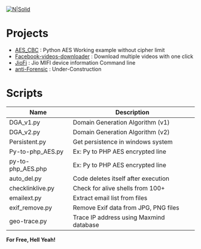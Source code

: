 [![N|Solid](https://teampython.files.wordpress.com/2012/03/python2.png)](https://nodesource.com/products/nsolid)

# Projects
* [AES_CBC](https://github.com/roothaxor/Python/tree/master/AES_CBC)	: Python AES Working example without cipher limit
* [Facebook-videos-downloader](https://github.com/roothaxor/Python/tree/master/Facebook-videos-downloader) : Download multiple videos with one click
* [JioFi](https://github.com/roothaxor/Python/tree/master/JioFi) : Jio MIFI device information Command line
* [anti-Forensic](https://github.com/roothaxor/Python/tree/master/anti-Forensic) : Under-Construction

# Scripts


| Name | Description |
| ------ | ------ |
| DGA_v1.py | Domain Generation Algorithm (v1) |
| DGA_v2.py | Domain Generation Algorithm (v2) |
| Persistent.py | Get persistence in windows system |
| Py-to-php_AES.py | Ex: Py to PHP AES encrypted line |
| py-to-php_AES.php | Ex: Py to PHP AES encrypted line |
| auto_del.py | Code deletes itself after execution  |
| checklinklive.py | Check for alive shells from 100+ |
| emailext.py | Extract email list from files |
| exif_remove.py | Remove Exif data from JPG, PNG files |
| geo-trace.py | Trace IP address using Maxmind database |

**For Free, Hell Yeah!**
